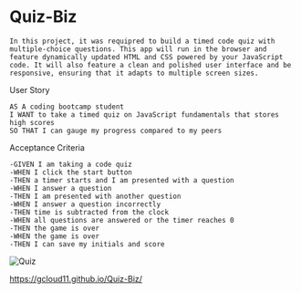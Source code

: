 # Quiz-Biz
 ```
In this project, it was requipred to build a timed code quiz with multiple-choice questions. This app will run in the browser and feature dynamically updated HTML and CSS powered by your JavaScript code. It will also feature a clean and polished user interface and be responsive, ensuring that it adapts to multiple screen sizes.
```
User Story
```
AS A coding bootcamp student
I WANT to take a timed quiz on JavaScript fundamentals that stores high scores
SO THAT I can gauge my progress compared to my peers
```
Acceptance Criteria
```
-GIVEN I am taking a code quiz
-WHEN I click the start button
-THEN a timer starts and I am presented with a question
-WHEN I answer a question
-THEN I am presented with another question
-WHEN I answer a question incorrectly
-THEN time is subtracted from the clock
-WHEN all questions are answered or the timer reaches 0
-THEN the game is over
-WHEN the game is over
-THEN I can save my initials and score

```
![Quiz](https://user-images.githubusercontent.com/67169488/88598857-dee7e080-d02f-11ea-9c6f-3f65d2448a66.png)


https://gcloud11.github.io/Quiz-Biz/
